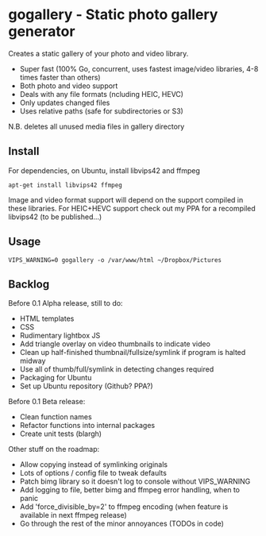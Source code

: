 # gogallery - Static photo gallery generator

Creates a static gallery of your photo and video library.

- Super fast (100% Go, concurrent, uses fastest image/video libraries, 4-8 times faster than others)
- Both photo and video support
- Deals with any file formats (ncluding HEIC, HEVC)
- Only updates changed files
- Uses relative paths (safe for subdirectories or S3)

N.B. deletes all unused media files in gallery directory

## Install

For dependencies, on Ubuntu, install libvips42 and ffmpeg

`apt-get install libvips42 ffmpeg`

Image and video format support will depend on the support compiled in these libraries. For HEIC+HEVC support check out my PPA for a recompiled libvips42 (to be published...)

## Usage

`VIPS_WARNING=0 gogallery -o /var/www/html ~/Dropbox/Pictures`

## Backlog

Before 0.1 Alpha release, still to do:
- HTML templates
- CSS
- Rudimentary lightbox JS
- Add triangle overlay on video thumbnails to indicate video
- Clean up half-finished thumbnail/fullsize/symlink if program is halted midway
- Use all of thumb/full/symlink in detecting changes required
- Packaging for Ubuntu
- Set up Ubuntu repository (Github? PPA?)

Before 0.1 Beta release:
- Clean function names
- Refactor functions into internal packages
- Create unit tests (blargh)

Other stuff on the roadmap:
- Allow copying instead of symlinking originals
- Lots of options / config file to tweak defaults
- Patch bimg library so it doesn't log to console without VIPS_WARNING
- Add logging to file, better bimg and ffmpeg error handling, when to panic
- Add 'force_divisible_by=2' to ffmpeg encoding (when feature is available in next ffmpeg release)
- Go through the rest of the minor annoyances (TODOs in code)